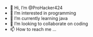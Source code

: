 - 👋 Hi, I’m @ProHacker424
- 👀 I’m interested in programming
- 🌱 I’m currently learning java
- 💞️ I’m looking to collaborate on coding
- 📫 How to reach me ...

<!---
ProHacker424/ProHacker424 is a ✨ special ✨ repository because its `README.md` (this file) appears on your GitHub profile.
You can click the Preview link to take a look at your changes.
--->

